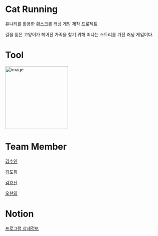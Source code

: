 # Cat Running
유니티를 활용한 횡스크롤 러닝 게임 제작 프로젝트

길을 잃은 고양이가 헤어진 가족을 찾기 위해 떠나는 스토리를 가진 러닝 게임이다.

# Tool
<img width= "200" alt = "image" src = "https://upload.wikimedia.org/wikipedia/commons/thumb/c/c4/Unity_2021.svg/1200px-Unity_2021.svg.png">

# Team Member
[김수인](https://github.com/lsuinl)

김도희

[김효선](https://github.com/hy5sun)

[오현의](https://github.com/hyunyeee)
 
# Notion
[프로그램 상세정보](https://www.notion.so/Cat-Running-9ce8a711353045f7a356f7794ee59c65)
